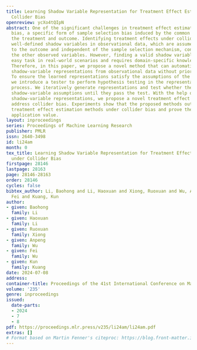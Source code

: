 ```yaml
---
title: Learning Shadow Variable Representation for Treatment Effect Estimation under
  Collider Bias
openreview: ycXo4tQIpN
abstract: One of the significant challenges in treatment effect estimation is collider
  bias, a specific form of sample selection bias induced by the common causes of both
  the treatment and outcome. Identifying treatment effects under collider bias requires
  well-defined shadow variables in observational data, which are assumed to be related
  to the outcome and independent of the sample selection mechanism, conditional on
  the other observed variables. However, finding a valid shadow variable is not an
  easy task in real-world scenarios and requires domain-specific knowledge from experts.
  Therefore, in this paper, we propose a novel method that can automatically learn
  shadow-variable representations from observational data without prior knowledge.
  To ensure the learned representations satisfy the assumptions of the shadow variable,
  we introduce a tester to perform hypothesis testing in the representation learning
  process. We iteratively generate representations and test whether they satisfy the
  shadow-variable assumptions until they pass the test. With the help of the learned
  shadow-variable representations, we propose a novel treatment effect estimator to
  address collider bias. Experiments show that the proposed methods outperform existing
  treatment effect estimation methods under collider bias and prove their potential
  application value.
layout: inproceedings
series: Proceedings of Machine Learning Research
publisher: PMLR
issn: 2640-3498
id: li24am
month: 0
tex_title: Learning Shadow Variable Representation for Treatment Effect Estimation
  under Collider Bias
firstpage: 28146
lastpage: 28163
page: 28146-28163
order: 28146
cycles: false
bibtex_author: Li, Baohong and Li, Haoxuan and Xiong, Ruoxuan and Wu, Anpeng and Wu,
  Fei and Kuang, Kun
author:
- given: Baohong
  family: Li
- given: Haoxuan
  family: Li
- given: Ruoxuan
  family: Xiong
- given: Anpeng
  family: Wu
- given: Fei
  family: Wu
- given: Kun
  family: Kuang
date: 2024-07-08
address:
container-title: Proceedings of the 41st International Conference on Machine Learning
volume: '235'
genre: inproceedings
issued:
  date-parts:
  - 2024
  - 7
  - 8
pdf: https://proceedings.mlr.press/v235/li24am/li24am.pdf
extras: []
# Format based on Martin Fenner's citeproc: https://blog.front-matter.io/posts/citeproc-yaml-for-bibliographies/
---
```

